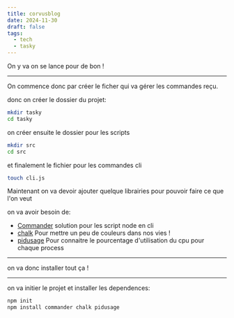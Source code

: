 ```yaml
---
title: corvusblog
date: 2024-11-30
draft: false
tags:
  - tech
  - tasky
---
```


On y va on se lance pour de bon !


---

On commence donc par créer le ficher qui va gérer les commandes reçu.

donc on créer le dossier du projet:

```bash
mkdir tasky
cd tasky
```

on créer ensuite le dossier pour les scripts
```bash
mkdir src
cd src
```

et finalement le fichier pour les commandes cli
```bash
touch cli.js
```

Maintenant on va devoir ajouter quelque librairies pour pouvoir faire ce que l'on veut

on va avoir besoin de:
- [Commander](https://www.npmjs.com/package/commander) solution pour les script node en cli
- [chalk](https://www.npmjs.com/package/chalk) Pour mettre un peu de couleurs dans nos vies !
- [pidusage](https://www.npmjs.com/package/pidusage) Pour connaitre le pourcentage d'utilisation du cpu pour chaque process

---

on va donc installer tout ça !

---

on va initier le projet et installer les dependences:
```bash
npm init
npm install commander chalk pidusage
```


